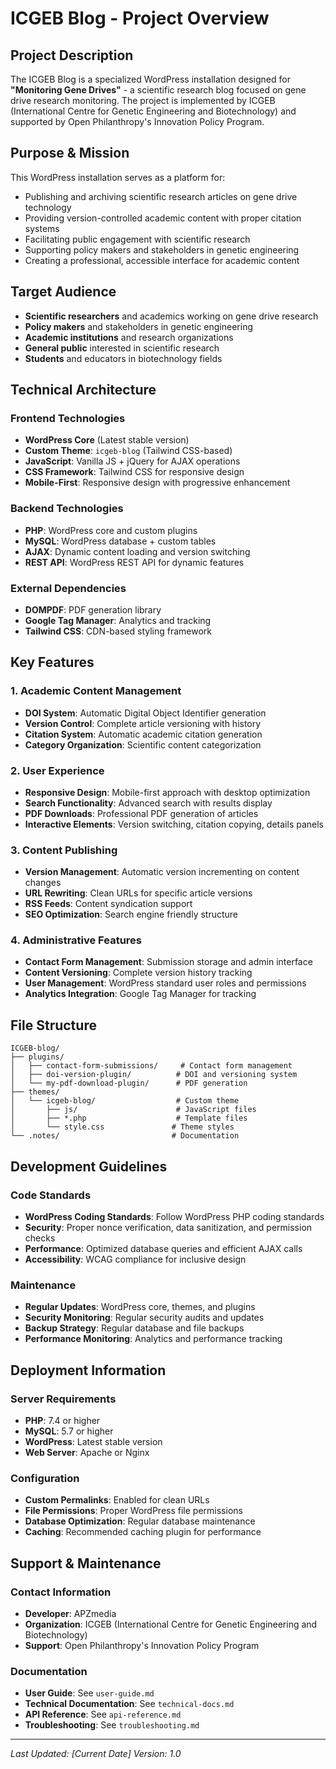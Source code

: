 # ICGEB Blog - Project Overview

## Project Description

The ICGEB Blog is a specialized WordPress installation designed for **"Monitoring Gene Drives"** - a scientific research blog focused on gene drive research monitoring. The project is implemented by ICGEB (International Centre for Genetic Engineering and Biotechnology) and supported by Open Philanthropy's Innovation Policy Program.

## Purpose & Mission

This WordPress installation serves as a platform for:
- Publishing and archiving scientific research articles on gene drive technology
- Providing version-controlled academic content with proper citation systems
- Facilitating public engagement with scientific research
- Supporting policy makers and stakeholders in genetic engineering
- Creating a professional, accessible interface for academic content

## Target Audience

- **Scientific researchers** and academics working on gene drive research
- **Policy makers** and stakeholders in genetic engineering
- **Academic institutions** and research organizations
- **General public** interested in scientific research
- **Students** and educators in biotechnology fields

## Technical Architecture

### Frontend Technologies
- **WordPress Core** (Latest stable version)
- **Custom Theme**: `icgeb-blog` (Tailwind CSS-based)
- **JavaScript**: Vanilla JS + jQuery for AJAX operations
- **CSS Framework**: Tailwind CSS for responsive design
- **Mobile-First**: Responsive design with progressive enhancement

### Backend Technologies
- **PHP**: WordPress core and custom plugins
- **MySQL**: WordPress database + custom tables
- **AJAX**: Dynamic content loading and version switching
- **REST API**: WordPress REST API for dynamic features

### External Dependencies
- **DOMPDF**: PDF generation library
- **Google Tag Manager**: Analytics and tracking
- **Tailwind CSS**: CDN-based styling framework

## Key Features

### 1. Academic Content Management
- **DOI System**: Automatic Digital Object Identifier generation
- **Version Control**: Complete article versioning with history
- **Citation System**: Automatic academic citation generation
- **Category Organization**: Scientific content categorization

### 2. User Experience
- **Responsive Design**: Mobile-first approach with desktop optimization
- **Search Functionality**: Advanced search with results display
- **PDF Downloads**: Professional PDF generation of articles
- **Interactive Elements**: Version switching, citation copying, details panels

### 3. Content Publishing
- **Version Management**: Automatic version incrementing on content changes
- **URL Rewriting**: Clean URLs for specific article versions
- **RSS Feeds**: Content syndication support
- **SEO Optimization**: Search engine friendly structure

### 4. Administrative Features
- **Contact Form Management**: Submission storage and admin interface
- **Content Versioning**: Complete version history tracking
- **User Management**: WordPress standard user roles and permissions
- **Analytics Integration**: Google Tag Manager for tracking

## File Structure

```
ICGEB-blog/
├── plugins/
│   ├── contact-form-submissions/     # Contact form management
│   ├── doi-version-plugin/          # DOI and versioning system
│   └── my-pdf-download-plugin/      # PDF generation
├── themes/
│   └── icgeb-blog/                  # Custom theme
│       ├── js/                      # JavaScript files
│       ├── *.php                    # Template files
│       └── style.css               # Theme styles
└── .notes/                         # Documentation
```

## Development Guidelines

### Code Standards
- **WordPress Coding Standards**: Follow WordPress PHP coding standards
- **Security**: Proper nonce verification, data sanitization, and permission checks
- **Performance**: Optimized database queries and efficient AJAX calls
- **Accessibility**: WCAG compliance for inclusive design

### Maintenance
- **Regular Updates**: WordPress core, themes, and plugins
- **Security Monitoring**: Regular security audits and updates
- **Backup Strategy**: Regular database and file backups
- **Performance Monitoring**: Analytics and performance tracking

## Deployment Information

### Server Requirements
- **PHP**: 7.4 or higher
- **MySQL**: 5.7 or higher
- **WordPress**: Latest stable version
- **Web Server**: Apache or Nginx

### Configuration
- **Custom Permalinks**: Enabled for clean URLs
- **File Permissions**: Proper WordPress file permissions
- **Database Optimization**: Regular database maintenance
- **Caching**: Recommended caching plugin for performance

## Support & Maintenance

### Contact Information
- **Developer**: APZmedia
- **Organization**: ICGEB (International Centre for Genetic Engineering and Biotechnology)
- **Support**: Open Philanthropy's Innovation Policy Program

### Documentation
- **User Guide**: See `user-guide.md`
- **Technical Documentation**: See `technical-docs.md`
- **API Reference**: See `api-reference.md`
- **Troubleshooting**: See `troubleshooting.md`

---

*Last Updated: [Current Date]*
*Version: 1.0* 
